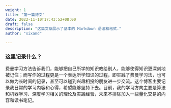 ```yaml
---
weight: 1
title: "第一篇博文"
date: 2022-11-10T17:43:52+08:00
draft: false
description: "这篇文章展示了基本的 Markdown 语法和格式."
author: "sixand"

---
```


### 这里记录什么？
费曼学习方法告诉我们，能够把自己所学的知识教给别人，能够使得知识更深刻地被记住；而写作的过程更是一个表达所学知识的过程，即实践了费曼学习法，也可以做为长时间的记录，甚至可以碰到兴趣相投的朋友进一步交流。这个博客主要记录我日常的学习内容和心得，希望能够坚持下去。目前，我的学习方向主要是算法和机器学习、深度学习相关的理论及实践经验，未来不排除加入一些量化交易的内容和读书笔记。
